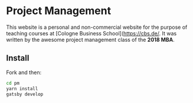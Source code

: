 # Project Management

This website is a personal and non-commercial website for the purpose
of teaching courses at
[Cologne Business School](https://cbs.de/. It was written by the awesome project management class of the
**2018 MBA**.

## Install

Fork and then:

```sh
cd pm
yarn install
gatsby develop
```
